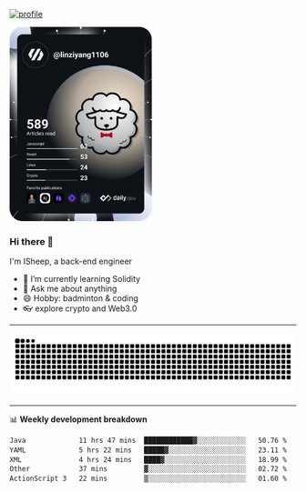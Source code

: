 [![profile](https://user-images.githubusercontent.com/54968314/208005045-e4b42f3b-833d-4242-bfcc-e764865553a2.svg)](https://www.calligrapher.ai/)

<a href="https://app.daily.dev/linziyang1106"><img src="/devcard.png" width="250" alt="ISheep's Dev Card"/></a>

### Hi there 🐏

I'm ISheep, a back-end engineer

- 🔭 I’m currently learning Solidity
- 💬 Ask me about anything
- 😄 Hobby: badminton & coding
- 👓 explore crypto and Web3.0

-------

![](https://raw.githubusercontent.com/ISheepp/ISheepp/output/github-contribution-grid-snake.svg)

-------

📊 **Weekly development breakdown**
<!--START_SECTION:waka-->

```txt
Java             11 hrs 47 mins  ████████████▓░░░░░░░░░░░░   50.76 %
YAML             5 hrs 22 mins   █████▓░░░░░░░░░░░░░░░░░░░   23.11 %
XML              4 hrs 24 mins   ████▓░░░░░░░░░░░░░░░░░░░░   18.99 %
Other            37 mins         ▓░░░░░░░░░░░░░░░░░░░░░░░░   02.72 %
ActionScript 3   22 mins         ▒░░░░░░░░░░░░░░░░░░░░░░░░   01.60 %
```

<!--END_SECTION:waka-->
